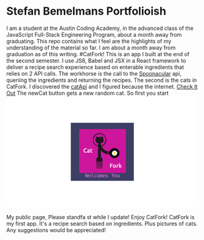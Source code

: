 # Stefan Bemelmans Portfolioish
I am a student at the Austin Coding Academy, in the advanced class of the JavaScript Full-Stack Engineering Program, about a month away from graduating. This repo contains what I feel are the highlights of my understanding of the material so far. 
 I am about a month away from graduation as of this writing. 
#CatFork!
This is an app I built at the end of the second semester. I use JS6, Babel and JSX in a React framework to deliver a recipe search experience based on enterable ingredients that relies on 2 API calls. The workhorse is the call to the [Spoonacular](https://spoonacular.api) api, queriing the ingredients and returning the recipes. The second is the cats in CatFork. I discovered the [catApi](https://www.thecatapi.com) and I figured because the internet. [Check It Out](/CatFork.index.html)
The newCat button gets a new random cat. 
So first you start ![alt text](./src/images/CatForkTitleSmall.png)


My public page,  Please standfa st while I update! Enjoy CatFork!
CatFork is my first app. It's a recipe search based on ingredients. Plus pictures of cats. Any suggestions would be appreciated! 
